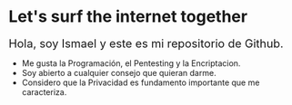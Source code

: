 # Let's surf the internet together

<span style="font-size:20px;text-align:center;">
Hola, soy Ismael y este es mi repositorio de Github.
</span> 
<ul>
<li>Me gusta la Programación, el Pentesting y la Encriptacion.</li>
<li>Soy abierto a cualquier consejo que quieran darme.</li>
<li>
Considero que la Privacidad es fundamento importante que me caracteriza.
</li>
</ul>
